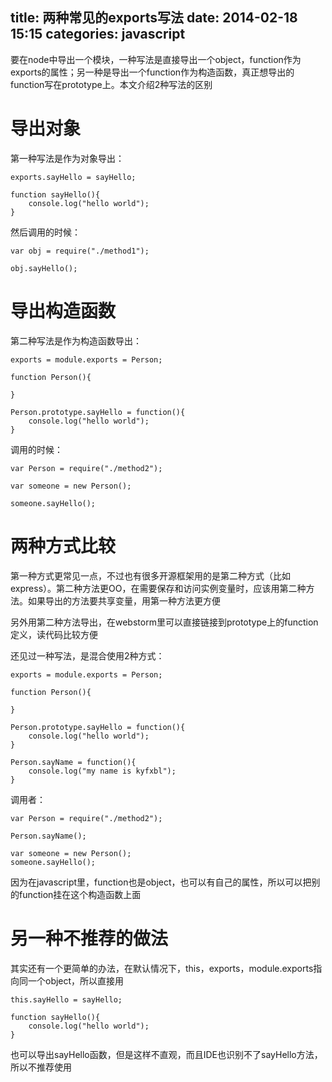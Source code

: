 title: 两种常见的exports写法
date: 2014-02-18 15:15
categories: javascript
---
要在node中导出一个模块，一种写法是直接导出一个object，function作为exports的属性；另一种是导出一个function作为构造函数，真正想导出的function写在prototype上。本文介绍2种写法的区别
<!--more-->

# 导出对象

第一种写法是作为对象导出：
```
exports.sayHello = sayHello;

function sayHello(){
    console.log("hello world");
}
```

然后调用的时候：
```
var obj = require("./method1");

obj.sayHello();
```

# 导出构造函数

第二种写法是作为构造函数导出：
```
exports = module.exports = Person;

function Person(){

}

Person.prototype.sayHello = function(){
    console.log("hello world");
}
```

调用的时候：
```
var Person = require("./method2");

var someone = new Person();

someone.sayHello();
```

# 两种方式比较

第一种方式更常见一点，不过也有很多开源框架用的是第二种方式（比如express）。第二种方法更OO，在需要保存和访问实例变量时，应该用第二种方法。如果导出的方法要共享变量，用第一种方法更方便

另外用第二种方法导出，在webstorm里可以直接链接到prototype上的function定义，读代码比较方便

还见过一种写法，是混合使用2种方式：
```
exports = module.exports = Person;

function Person(){

}

Person.prototype.sayHello = function(){
    console.log("hello world");
}

Person.sayName = function(){
    console.log("my name is kyfxbl");
}
```

调用者：
```
var Person = require("./method2");

Person.sayName();

var someone = new Person();
someone.sayHello();
```
因为在javascript里，function也是object，也可以有自己的属性，所以可以把别的function挂在这个构造函数上面

# 另一种不推荐的做法

其实还有一个更简单的办法，在默认情况下，this，exports，module.exports指向同一个object，所以直接用

```
this.sayHello = sayHello;

function sayHello(){
    console.log("hello world");
}
```
也可以导出sayHello函数，但是这样不直观，而且IDE也识别不了sayHello方法，所以不推荐使用